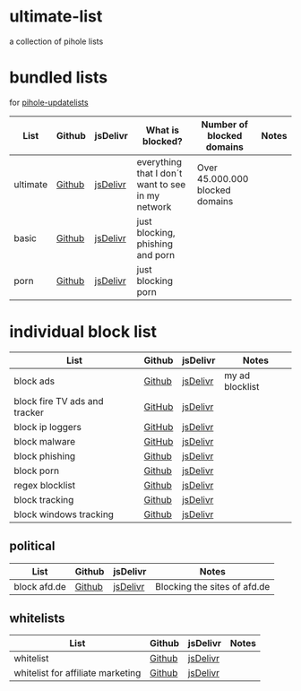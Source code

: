 # ultimate-list
a collection of pihole lists

# bundled lists
for [pihole-updatelists](https://github.com/jacklul/pihole-updatelists)

List|Github|jsDelivr|What is blocked?|Number of blocked domains|Notes
----|------|--------|----------------|-------------------------|-----
ultimate|[Github](https://raw.githubusercontent.com/ultimate-pihole-list/list/main/blacklist/lists/ultimate.txt)|[jsDelivr](https://cdn.jsdelivr.net/gh/ultimate-pihole-list/list@master/blacklist/lists/ultimate.txt)|everything that I don´t want to see in my network|Over 45.000.000 blocked domains|
basic|[Github](https://raw.githubusercontent.com/ultimate-pihole-list/list/main/blacklist/lists/basic.txt)|[jsDelivr](https://cdn.jsdelivr.net/gh/ultimate-pihole-list/list@master/blacklist/lists/basic.txt)|just blocking, phishing and porn||
porn|[Github](https://raw.githubusercontent.com/ultimate-pihole-list/list/main/blacklist/lists/porn.txt)|[jsDelivr](https://cdn.jsdelivr.net/gh/ultimate-pihole-list/list@master/blacklist/lists/porn.txt)|just blocking porn||

# individual block list
List|Github|jsDelivr|Notes
----|------|--------|-----
block ads|[Github](https://github.com/ultimate-pihole-list/list/raw/main/blacklist/ads.txt)|[jsDelivr](https://cdn.jsdelivr.net/gh/ultimate-pihole-list/list@master/blacklist/ads.txt)|my ad blocklist
block fire TV ads and tracker|[GitHub](https://raw.githubusercontent.com/ultimate-pihole-list/list/main/blacklist/fire-tv.txt)|[jsDelivr](https://cdn.jsdelivr.net/gh/ultimate-pihole-list/list@master/blacklist/fire-tv.txt)
block ip loggers|[GitHub](https://raw.githubusercontent.com/ultimate-pihole-list/list/main/blacklist/ip-logger.txt)|[jsDelivr](https://cdn.jsdelivr.net/gh/ultimate-pihole-list/list@master/blacklist/ip-logger.txt)
block malware|[GitHub](https://raw.githubusercontent.com/ultimate-pihole-list/list/main/blacklist/malware.txt)|[jsDelivr](https://cdn.jsdelivr.net/gh/ultimate-pihole-list/list@master/blacklist/malware.txt)
block phishing|[Github](https://raw.githubusercontent.com/ultimate-pihole-list/list/main/blacklist/phish.txt)|[jsDelivr](https://cdn.jsdelivr.net/gh/ultimate-pihole-list/list@master/blacklist/phish.txt)
block porn|[Github](https://github.com/ultimate-pihole-list/list/raw/main/blacklist/porn.txt)|[jsDelivr](https://cdn.jsdelivr.net/gh/ultimate-pihole-list/list@master/blacklist/porn.txt)
regex blocklist|[Github](https://github.com/ultimate-pihole-list/list/raw/main/blacklist/regex.txt)|[jsDelivr](https://cdn.jsdelivr.net/gh/ultimate-pihole-list/list@master/blacklist/regex.txt)
block tracking|[Github](https://github.com/ultimate-pihole-list/list/raw/main/blacklist/tracking.txt)|[jsDelivr](https://cdn.jsdelivr.net/gh/ultimate-pihole-list/list@master/blacklist/tracking.txt)
block windows tracking|[Github](https://raw.githubusercontent.com/ultimate-pihole-list/list/main/blacklist/windows-tracking.txt)|[jsDelivr](https://cdn.jsdelivr.net/gh/ultimate-pihole-list/list@master/blacklist/windows-tracking.txt)


## political
List|Github|jsDelivr|Notes
----|------|--------|-----
block afd.de|[Github](https://raw.githubusercontent.com/ultimate-pihole-list/list/main/blacklist/afd.txt)|[jsDelivr](https://cdn.jsdelivr.net/gh/ultimate-pihole-list/list@master/blacklist/afd.txt)| Blocking the sites of afd.de


## whitelists
List|Github|jsDelivr|Notes
----|------|--------|-----
whitelist|[Github](https://raw.githubusercontent.com/ultimate-pihole-list/list/main/whitelist/whitelist.txt)|[jsDelivr](https://cdn.jsdelivr.net/gh/ultimate-pihole-list/list@master/whitelist/whitelist.txt)
whitelist for affiliate marketing | [Github](https://raw.githubusercontent.com/ultimate-pihole-list/list/main/whitelist/affiliate.txt)|[jsDelivr](https://cdn.jsdelivr.net/gh/ultimate-pihole-list/list@master/whitelist/affiliate.txt)
